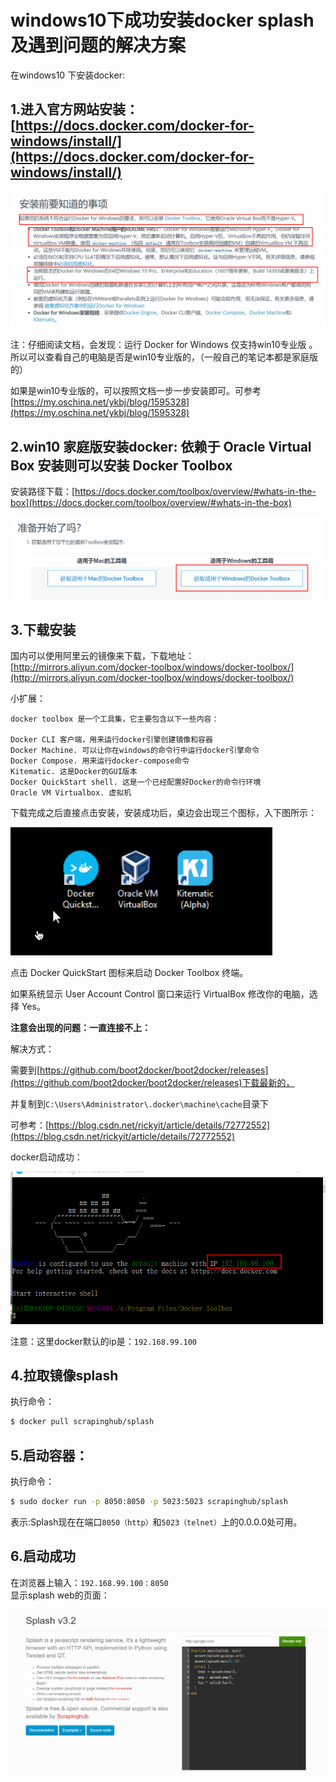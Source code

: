 # windows10下成功安装docker splash及遇到问题的解决方案

在windows10 下安装docker:

## 1.进入官方网站安装：[https://docs.docker.com/docker-for-windows/install/](https://docs.docker.com/docker-for-windows/install/)

![1](https://raw.githubusercontent.com/dta0502/data-analysis/master/%E7%88%AC%E8%99%AB/%E9%97%AE%E9%A2%98/windows10%E4%B8%8B%E6%88%90%E5%8A%9F%E5%AE%89%E8%A3%85docker%20splash%E5%8F%8A%E9%81%87%E5%88%B0%E9%97%AE%E9%A2%98%E7%9A%84%E8%A7%A3%E5%86%B3%E6%96%B9%E6%A1%88-1.png)


注：仔细阅读文档，会发现：运行 Docker for Windows 仅支持win10专业版 。所以可以查看自己的电脑是否是win10专业版的，（一般自己的笔记本都是家庭版的）

如果是win10专业版的，可以按照文档一步一步安装即可。可参考[https://my.oschina.net/ykbj/blog/1595328](https://my.oschina.net/ykbj/blog/1595328)

## 2.win10 家庭版安装docker: 依赖于 Oracle Virtual Box 安装则可以安装 Docker Toolbox 

安装路径下载：[https://docs.docker.com/toolbox/overview/#whats-in-the-box](https://docs.docker.com/toolbox/overview/#whats-in-the-box)

![2](https://raw.githubusercontent.com/dta0502/data-analysis/master/%E7%88%AC%E8%99%AB/%E9%97%AE%E9%A2%98/windows10%E4%B8%8B%E6%88%90%E5%8A%9F%E5%AE%89%E8%A3%85docker%20splash%E5%8F%8A%E9%81%87%E5%88%B0%E9%97%AE%E9%A2%98%E7%9A%84%E8%A7%A3%E5%86%B3%E6%96%B9%E6%A1%88-2.png)

## 3.下载安装

国内可以使用阿里云的镜像来下载，下载地址：[http://mirrors.aliyun.com/docker-toolbox/windows/docker-toolbox/](http://mirrors.aliyun.com/docker-toolbox/windows/docker-toolbox/)

小扩展：
```
docker toolbox 是一个工具集，它主要包含以下一些内容：

Docker CLI 客户端，用来运行docker引擎创建镜像和容器
Docker Machine. 可以让你在windows的命令行中运行docker引擎命令
Docker Compose. 用来运行docker-compose命令
Kitematic. 这是Docker的GUI版本
Docker QuickStart shell. 这是一个已经配置好Docker的命令行环境
Oracle VM Virtualbox. 虚拟机
```
下载完成之后直接点击安装，安装成功后，桌边会出现三个图标，入下图所示：

![3](https://raw.githubusercontent.com/dta0502/data-analysis/master/%E7%88%AC%E8%99%AB/%E9%97%AE%E9%A2%98/windows10%E4%B8%8B%E6%88%90%E5%8A%9F%E5%AE%89%E8%A3%85docker%20splash%E5%8F%8A%E9%81%87%E5%88%B0%E9%97%AE%E9%A2%98%E7%9A%84%E8%A7%A3%E5%86%B3%E6%96%B9%E6%A1%88-3.png)


点击 Docker QuickStart 图标来启动 Docker Toolbox 终端。

如果系统显示 User Account Control 窗口来运行 VirtualBox 修改你的电脑，选择 Yes。


**注意会出现的问题：一直连接不上：**

解决方式：

需要到[https://github.com/boot2docker/boot2docker/releases](https://github.com/boot2docker/boot2docker/releases)下载最新的，

并复制到`C:\Users\Administrator\.docker\machine\cache`目录下

可参考：[https://blog.csdn.net/rickyit/article/details/72772552](https://blog.csdn.net/rickyit/article/details/72772552)

docker启动成功：

![4](https://raw.githubusercontent.com/dta0502/data-analysis/master/%E7%88%AC%E8%99%AB/%E9%97%AE%E9%A2%98/windows10%E4%B8%8B%E6%88%90%E5%8A%9F%E5%AE%89%E8%A3%85docker%20splash%E5%8F%8A%E9%81%87%E5%88%B0%E9%97%AE%E9%A2%98%E7%9A%84%E8%A7%A3%E5%86%B3%E6%96%B9%E6%A1%88-4.png)


注意：这里docker默认的ip是：`192.168.99.100`

## 4.拉取镜像splash

执行命令：
```bash
$ docker pull scrapinghub/splash
```

## 5.启动容器：

执行命令：
```bash
$ sudo docker run -p 8050:8050 -p 5023:5023 scrapinghub/splash
```
表示:Splash现在在端口`8050（http）`和`5023（telnet）`上的0.0.0.0处可用。

## 6.启动成功
在浏览器上输入：`192.168.99.100：8050`\
显示splash web的页面：

![5](https://raw.githubusercontent.com/dta0502/data-analysis/master/%E7%88%AC%E8%99%AB/%E9%97%AE%E9%A2%98/windows10%E4%B8%8B%E6%88%90%E5%8A%9F%E5%AE%89%E8%A3%85docker%20splash%E5%8F%8A%E9%81%87%E5%88%B0%E9%97%AE%E9%A2%98%E7%9A%84%E8%A7%A3%E5%86%B3%E6%96%B9%E6%A1%88-5.png)
